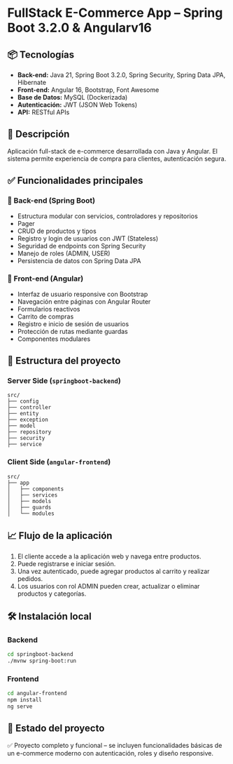 # FullStack E-Commerce App – Spring Boot 3.2.0 & Angularv16

## 📦 Tecnologías

- **Back-end:** Java 21, Spring Boot 3.2.0, Spring Security, Spring Data JPA, Hibernate
- **Front-end:** Angular 16, Bootstrap, Font Awesome
- **Base de Datos:** MySQL (Dockerizada)
- **Autenticación:** JWT (JSON Web Tokens)
- **API:** RESTful APIs

## 🎯 Descripción

Aplicación full-stack de e-commerce desarrollada con Java y Angular. El sistema permite experiencia de compra para clientes, autenticación segura. 

## ✅ Funcionalidades principales

### 🔧 Back-end (Spring Boot)
- Estructura modular con servicios, controladores y repositorios
- Pager
- CRUD de productos y tipos
- Registro y login de usuarios con JWT (Stateless)
- Seguridad de endpoints con Spring Security
- Manejo de roles (ADMIN, USER)
- Persistencia de datos con Spring Data JPA

### 🎨 Front-end (Angular)
- Interfaz de usuario responsive con Bootstrap
- Navegación entre páginas con Angular Router
- Formularios reactivos
- Carrito de compras
- Registro e inicio de sesión de usuarios
- Protección de rutas mediante guardas
- Componentes modulares

## 🧩 Estructura del proyecto

### Server Side (`springboot-backend`)
```
src/
├── config
├── controller
├── entity
├── exception
├── model
├── repository
├── security
├── service
```

### Client Side (`angular-frontend`)
```
src/
├── app
│   ├── components
│   ├── services
│   ├── models
│   ├── guards
│   └── modules
```

## 📈 Flujo de la aplicación

1. El cliente accede a la aplicación web y navega entre productos.
2. Puede registrarse e iniciar sesión.
3. Una vez autenticado, puede agregar productos al carrito y realizar pedidos.
4. Los usuarios con rol ADMIN pueden crear, actualizar o eliminar productos y categorías.

## 🛠️ Instalación local

### Backend
```bash
cd springboot-backend
./mvnw spring-boot:run
```

### Frontend
```bash
cd angular-frontend
npm install
ng serve
```

## 📌 Estado del proyecto

✅ Proyecto completo y funcional – se incluyen funcionalidades básicas de un e-commerce moderno con autenticación, roles y diseño responsive.
